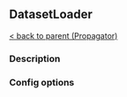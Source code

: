 ## DatasetLoader

[< back to parent (Propagator)](./Propagator.md)

### Description

### Config options

